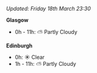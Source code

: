 *Updated: Friday 18th March 23:30*

**Glasgow**

* 0h - 11h: :partly_sunny: Partly Cloudy

**Edinburgh**

* 0h: :sunny: Clear
* 1h - 11h: :partly_sunny: Partly Cloudy
